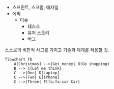# 


- 스프린트, 스크럼, 애자일
- 에픽
	- 이슈
		- 태스크
		- 유저 스토리
		- 버그



스스로의 비판적 사고를 가지고 기술과 체계를 적용할 것.

```mermaid
flowchart TD
    A[Christmas] -->|Get money| B(Go shopping)
    B --> C{Let me think}
    C -->|One| D[Laptop]
    C -->|Two| E[iPhone]
    C -->|Three| F[fa:fa-car Car]
```